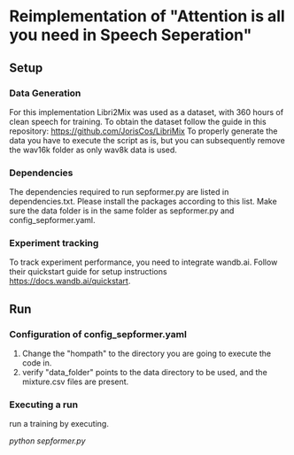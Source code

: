 # Reimplementation of "Attention is all you need in Speech Seperation"
## Setup

### Data Generation
For this implementation Libri2Mix was used as a dataset, with 360 hours of clean speech for training.
To obtain the dataset follow the guide in this repository: https://github.com/JorisCos/LibriMix
To properly generate the data you have to execute the script as is, but you can subsequently remove the wav16k folder as only wav8k data is used.

### Dependencies
The dependencies required to run sepformer.py are listed in dependencies.txt. Please install the packages according to this list. Make sure the data folder is in the same folder as sepformer.py and config_sepformer.yaml.

### Experiment tracking

To track experiment performance, you need to integrate wandb.ai. Follow their quickstart guide for setup instructions https://docs.wandb.ai/quickstart. 

## Run
### Configuration of config_sepformer.yaml
1. Change the "hompath" to the directory you are going to execute the code in.
2. verify "data_folder" points to the data directory to be used, and the mixture.csv files are present.

### Executing a run
run a training by executing.

_python sepformer.py_